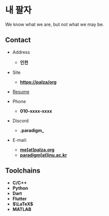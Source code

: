 # 내 팔자

We know what we are, but not what we may be.

<!-- .slide -->

## Contact

- Address
  - **인천**
- Site
  - **<https://palza/org>**
- [Resume](https://palza/org)

- Phone
  - **010-xxxx-xxxx**
- Discord
  - **.paradigm_**
- E-mail:
  - **[me[at]palza.org](mailto:me@palza.org)**
  - **[paradigm[at]inu.ac.kr](mailto:paradigm@inu.ac.kr)**

<!-- .slide -->

<!---
## Projects
-->

<!-- .slide vertical=true -->

<!--
- [HPL-AI](https://wu-kan.cn/2021/03/14/HPL-AI/)[![Star](https://img.shields.io/github/stars/wu-kan/HPL-AI.svg)](https://github.com/wu-kan/HPL-AI)[![Fork](https://img.shields.io/github/forks/wu-kan/HPL-AI.svg)](https://github.com/wu-kan/HPL-AI/fork)
  - An implementation of HPL-AI Mixed-Precision Benchmark based on hpl-2.3.
  - Graduation design for undergraduate thesis.
-->

<!-- .slide -->

<!--
## Experience

- Teach Assistant of Compilation Principle, [Feb. 2022 - Jun. 2022](https://xianweiz.github.io/teach/dcs290/s2022.html)
- Teach Assistant of Computer System Organization, Sep. 2021 - Jan. 2022 , Sep. 2022 - Jan. 2023 (expected)
- Intern of Inference Engine, Speech & Audio Team (Beijing), Bytedance AI Lab, Feb. 2021 - Aug. 2021
- Leader of [SYSU-SCC](https://github.com/SYSU-SCC), Mar. 2020 - Jul. 2021
-->

<!-- .slide -->



## Toolchains

<!-- .slide vertical=true -->

- **C/C++**
- **Python**
- **Dart**
- **Flutter**
- **$\LaTeX$**
- **MATLAB**

